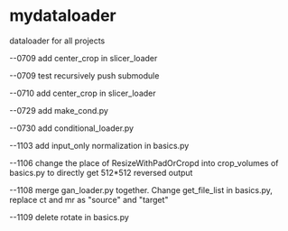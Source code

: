 # mydataloader
dataloader for all projects

--0709 add center_crop in slicer_loader

--0709 test recursively push submodule

--0710 add center_crop in slicer_loader

--0729 add make_cond.py

--0730 add conditional_loader.py

--1103 add input_only normalization in basics.py

--1106 change the place of ResizeWithPadOrCropd into crop_volumes of basics.py to directly get 512*512 reversed output

--1108 merge gan_loader.py together. Change get_file_list in basics.py, replace ct and mr as "source" and "target" 

--1109 delete rotate in basics.py